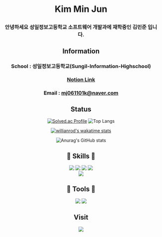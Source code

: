 
 <h1 align="center">

  Kim Min Jun

</h1>

<div align="center">

 ### 안녕하세요 성일정보고등학교 소프트웨어 개발과에 재학중인 김민준 입니다.      

</div>

<div align="center">
 
 ## Information
 ### School : 성일정보고등학교(Sungil-Information-Highschool) 
 ### [Notion Link](https://minjun11.notion.site/096a00f2557e4a7a86507f7997c8af8b?pvs=4)
  ### Email : mj061101k@naver.com
 
</div>

<div align="center">
 
## Status
 
</div>


<div align="center">
  
  [![Solved.ac Profile](http://mazassumnida.wtf/api/v2/generate_badge?boj=mj061101k)](https://solved.ac/mj061101k/)
  ![Top Langs](https://github-readme-stats.vercel.app/api/top-langs/?username=Qnd1101&layout=compact&theme=tokyonight)
  
 <!--START_SECTION:waka-->
  [![willianrod's wakatime stats](https://github-readme-stats.vercel.app/api/wakatime?username=Qnd1101)](https://wakatime.com/@Qnd1101)
<!--END_SECTION:waka-->

  ![Anurag's GitHub stats](https://github-readme-stats.vercel.app/api?username=Qnd1101&show_icons=true&theme=tokyonight)
</div>

 
 <h2 align="center">
  🤤 Skills 🤤
</h2>

<div align="center">
    <img src="https://img.shields.io/badge/JAVA-007396?style=for-the-badge&logo=java&logoColor=white">
    <img src="https://img.shields.io/badge/python-3776AB?style=for-the-badge&logo=python&logoColor=white"/>
    <img src="https://img.shields.io/badge/oracle-F80000?style=for-the-badge&logo=oracle&logoColor=white"/>
    <img src="https://img.shields.io/badge/flutter-02569B?style=for-the-badge&logo=flutter&logoColor=white"/>
    <br>
    <img src="https://img.shields.io/badge/-C%23-000000?logo=Csharp&style=for-the-badge&logoColor=white"/>
 
</div>

<h2 align="center">
  🤤 Tools 🤤
</h2>

<div align="center">
    <img src="https://img.shields.io/badge/Eclipse%20IDE-2C2255.svg?&style=for-the-badge&logo=Eclipse%20IDE&logoColor=white"/>
    <img src="https://img.shields.io/badge/Visual%20Studio%20Code-007ACC.svg?&style=for-the-badge&logo=Visual%20Studio%20Code&logoColor=white"/>
</div>
  
<div align="center">

  ## Visit
 
</div>  
  
<div align="center">
<a href="https://hits.seeyoufarm.com"><img src="https://hits.seeyoufarm.com/api/count/incr/badge.svg?url=https%3A%2F%2Fgithub.com%2FQnd1101%2Fhit-counter&count_bg=%2379C83D&title_bg=%23555555&icon=chupachups.svg&icon_color=%23E7E7E7&title=방문자&edge_flat=false"/></a>
</div>  

<!--
**Qnd1101/Qnd1101** is a ✨ _special_ ✨ repository because its `README.md` (this file) appears on your GitHub profile.

Here are some ideas to get you started:

- 🔭 I’m currently working on ...
- 🌱 I’m currently learning ...
- 👯 I’m looking to collaborate on ...
- 🤔 I’m looking for help with ...
- 💬 Ask me about ...
- 📫 How to reach me: ...
- 😄 Pronouns: ...
- ⚡ Fun fact: ...
-->

